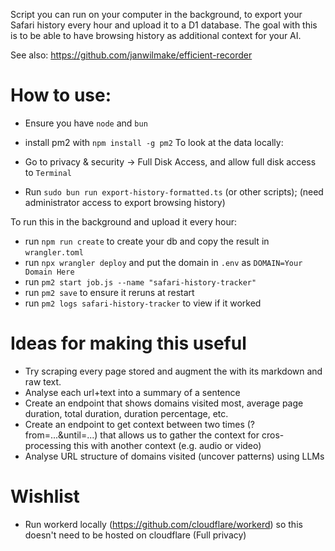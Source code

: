 Script you can run on your computer in the background, to export your Safari history every hour and upload it to a D1 database. The goal with this is to be able to have browsing history as additional context for your AI.

See also: https://github.com/janwilmake/efficient-recorder

# How to use:

- Ensure you have `node` and `bun`
- install pm2 with `npm install -g pm2`
  To look at the data locally:

- Go to privacy & security -> Full Disk Access, and allow full disk access to `Terminal`
- Run `sudo bun run export-history-formatted.ts` (or other scripts); (need administrator access to export browsing history)

To run this in the background and upload it every hour:

- run `npm run create` to create your db and copy the result in `wrangler.toml`
- run `npx wrangler deploy` and put the domain in `.env` as `DOMAIN=Your Domain Here`
- run `pm2 start job.js --name "safari-history-tracker"`
- run `pm2 save` to ensure it reruns at restart
- run `pm2 logs safari-history-tracker` to view if it worked

# Ideas for making this useful

- Try scraping every page stored and augment the with its markdown and raw text.
- Analyse each url+text into a summary of a sentence
- Create an endpoint that shows domains visited most, average page duration, total duration, duration percentage, etc.
- Create an endpoint to get context between two times (?from=...&until=...) that allows us to gather the context for cros-processing this with another context (e.g. audio or video)
- Analyse URL structure of domains visited (uncover patterns) using LLMs

# Wishlist

- Run workerd locally (https://github.com/cloudflare/workerd) so this doesn't need to be hosted on cloudflare (Full privacy)

